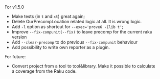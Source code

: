 For v1.5.0
* Make tests (in `t` and `xt`) great again;
* Delete OurPrecompLocation related logic at all. It is wrong logic.
* Add `-l` option as shortcut for `--exec='prove6 -Ilib t'`;
* Improve `--fix-compunit(--fix)` to leave precomp for the current raku version
* Add `--clear-precomp` to do previous `--fix-compunit` behaviour 
* Add possibility to write own reporter as a plugin.

For future:
* Convert project from a tool to tool&library. Make it possible to calculate a coverage from the Raku code.
